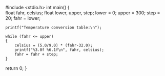 #include <stdio.h> 
int main() 
{	
	float fahr, celsius; float lower, upper, step; lower = 0;
	upper = 300; 
	step = 20; 
	fahr = lower; 
	
	printf("Temperature conversion table:\n");
	
	while (fahr <= upper)
	{ 
		celsius = (5.0/9.0) * (fahr-32.0); 
		printf("%3.0f %6.1f\n", fahr, celsius); 
		fahr = fahr + step; 
	} 
   return 0;
}
